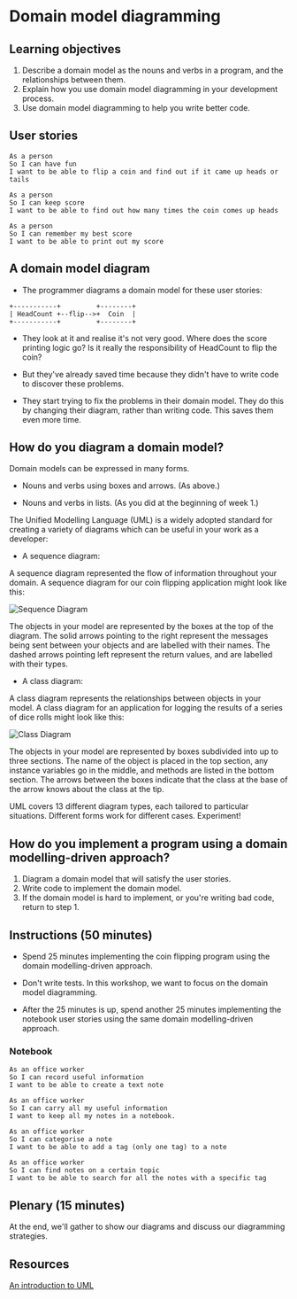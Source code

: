 # Domain model diagramming

## Learning objectives

1. Describe a domain model as the nouns and verbs in a program, and the relationships between them.
2. Explain how you use domain model diagramming in your development process.
3. Use domain model diagramming to help you write better code.

## User stories

```
As a person
So I can have fun
I want to be able to flip a coin and find out if it came up heads or tails
```

```
As a person
So I can keep score
I want to be able to find out how many times the coin comes up heads
```

```
As a person
So I can remember my best score
I want to be able to print out my score
```

## A domain model diagram

* The programmer diagrams a domain model for these user stories:

```
+-----------+         +--------+
| HeadCount +--flip-->+  Coin  |
+-----------+         +--------+
```

* They look at it and realise it's not very good.  Where does the score printing logic go? Is it really the responsibility of HeadCount to flip the coin?

* But they've already saved time because they didn't have to write code to discover these problems.

* They start trying to fix the problems in their domain model.  They do this by changing their diagram, rather than writing code.  This saves them even more time.

## How do you diagram a domain model?

Domain models can be expressed in many forms.  

* Nouns and verbs using boxes and arrows. (As above.)

* Nouns and verbs in lists. (As you did at the beginning of week 1.)

The Unified Modelling Language (UML) is a widely adopted standard for  creating a variety of diagrams which can be useful in your work as a developer:

* A sequence diagram:

A sequence diagram represented the flow of information throughout your domain.  A sequence diagram for our coin flipping application might look like this:  

![Sequence Diagram](/img/sequence.png?raw=true "Sequence Diagram")

The objects in your model are represented by the boxes at the top of the diagram.  The solid arrows pointing to the right represent the messages being sent between your objects and are labelled with their names.  The dashed arrows pointing left represent the return values, and are labelled with their types.

* A class diagram:

A class diagram represents the relationships between objects in your model.  A class diagram for an application for logging the results of a series of dice rolls might look like this:

![Class Diagram](/img/class.png?raw=true "Class Diagram")

The objects in your model are represented by boxes subdivided into up to three sections.  The name of the object is placed in the top section, any instance variables go in the middle, and methods are listed in the bottom section.  The arrows between the boxes indicate that the class at the base of the arrow knows about the class at the tip.

UML covers 13 different diagram types, each tailored to particular situations.  Different forms work for different cases.  Experiment!

## How do you implement a program using a domain modelling-driven approach?

1. Diagram a domain model that will satisfy the user stories.
2. Write code to implement the domain model.
3. If the domain model is hard to implement, or you're writing bad code, return to step 1.

## Instructions (50 minutes)

* Spend 25 minutes implementing the coin flipping program using the domain modelling-driven approach.

* Don't write tests.  In this workshop, we want to focus on the domain model diagramming.

* After the 25 minutes is up, spend another 25 minutes implementing the notebook user stories using the same domain modelling-driven approach.

### Notebook

```
As an office worker
So I can record useful information
I want to be able to create a text note
```

```
As an office worker
So I can carry all my useful information
I want to keep all my notes in a notebook.
```

```
As an office worker
So I can categorise a note
I want to be able to add a tag (only one tag) to a note
```

```
As an office worker
So I can find notes on a certain topic
I want to be able to search for all the notes with a specific tag
```

## Plenary (15 minutes)

At the end, we'll gather to show our diagrams and discuss our diagramming strategies.

## Resources
[An introduction to UML](https://www.ibm.com/developerworks/rational/library/769.html)
